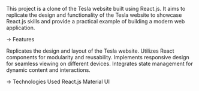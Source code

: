 This project is a clone of the Tesla website built using React.js. 
It aims to replicate the design and functionality of the Tesla website to showcase React.js skills and provide a practical example of building a modern web application.

-> Features

Replicates the design and layout of the Tesla website.
Utilizes React components for modularity and reusability.
Implements responsive design for seamless viewing on different devices.
Integrates state management for dynamic content and interactions.

-> Technologies Used
React.js
Material UI
